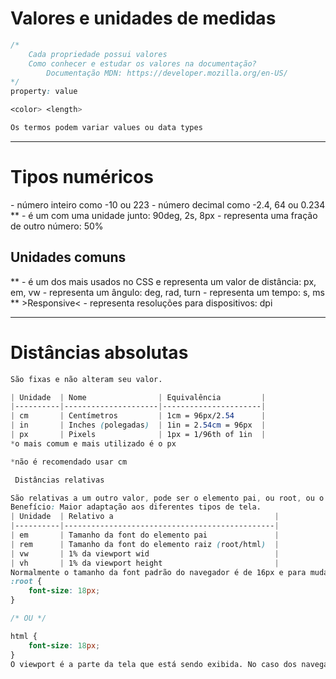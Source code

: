 #   Valores e unidades de medidas
```css
/*
    Cada propriedade possui valores 
    Como conhecer e estudar os valores na documentação?
        Documentação MDN: https://developer.mozilla.org/en-US/
*/
property: value

<color> <length>

Os termos podem variar values ou data types
```
------------------------------------------------------------------------------------------------------------
#   Tipos numéricos

<integer> - número inteiro como -10 ou 223
<number> - número decimal como -2.4, 64 ou 0.234
** <dimension> - é um <number> com uma unidade junto: 90deg, 2s, 8px
<percentage> - representa uma fração de outro número: 50%

##  Unidades comuns

** <length> - é um dos mais usados no CSS e representa um valor de distância: px, em, vw
<angle> - representa um ângulo: deg, rad, turn
<time> - representa um tempo: s, ms
** >Responsive< <resolution> - representa resoluções para dispositivos: dpi

------------------------------------------------------------------------------------------------------------

#   Distâncias absolutas <length>
```css
São fixas e não alteram seu valor.

| Unidade  | Nome                | Equivalência         |
|----------|---------------------|----------------------|
| cm       | Centímetros         | 1cm = 96px/2.54      | 
| in       | Inches (polegadas)  | 1in = 2.54cm = 96px  | 
| px       | Pixels              | 1px = 1/96th of 1in  |
*o mais comum e mais utilizado é o px

*não é recomendado usar cm

 Distâncias relativas

São relativas a um outro valor, pode ser o elemento pai, ou root, ou o tamanho da tela.
Benefício: Maior adaptação aos diferentes tipos de tela.
| Unidade  | Relativo a                                    |
|----------|-----------------------------------------------|
| em       | Tamanho da font do elemento pai               |
| rem      | Tamanho da font do elemento raiz (root/html)  | 
| vw       | 1% da viewport wid                            |  
| vh       | 1% da viewport height                         |
Normalmente o tamanho da font padrão do navegador é de 16px e para mudar esse valor temos que fazer a alteração no root ou no elemento html.
:root {
	font-size: 18px;
}

/* OU */

html {
	font-size: 18px;
}
O viewport é a parte da tela que está sendo exibida. No caso dos navegadores web, é o que é exibido na janela/tela do documento. Conteúdos que estão fora do viewport só serão exibidos quando feito um scroll da área de visualização.